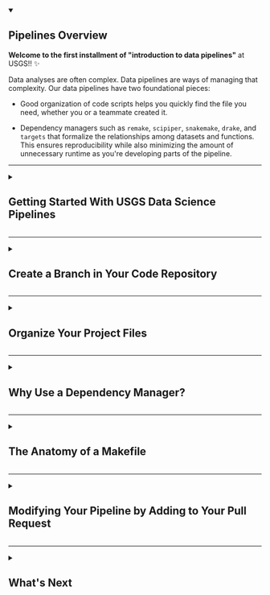 <details open>
<summary><h2>Pipelines Overview</h2></summary>

**Welcome to the first installment of "introduction to data pipelines"** at USGS!! :sparkles:

Data analyses are often complex. Data pipelines are ways of managing that complexity. Our data pipelines have two foundational pieces:

* Good organization of code scripts helps you quickly find the file you need, whether you or a teammate created it.

* Dependency managers such as `remake`, `scipiper`, `snakemake`, `drake`, and `targets` that formalize the relationships among datasets and functions. This ensures reproducibility while also minimizing the amount of unnecessary runtime as you're developing parts of the pipeline.

</details>

<hr> 

<details>
<summary><h2>Getting Started With USGS Data Science Pipelines</h2></summary>

<h3>:keyboard: Installing tools</h3>

Before getting started, you'll need some R packages. You will need to install `targets` and its companion package, `tarchetypes`. 

```r
install.packages(c("targets", "tarchetypes"))
```

While you are at it, please install a few other packages that you'll use along the way:

```r
install.packages(c("tidyverse", "sbtools", "whisker", "dataRetrieval"))
```

When all packages are installed, check the version of the `targets` package with `packageVersion("targets")`, and verify that the number you just output is greater than or equal to `0.3.1`. 

If not, try re-installing:

```r
install.packages(c("targets", "tarchetypes"))
library(targets)
```

If you can't get it to work, try contacting your designated course instructor!

</details>

<hr>

<details>
<summary><h2>Create a Branch in Your Code Repository</h2></summary>

You'll be revising files in this repository shortly. To follow our team's standard git workflow, you should first clone this training repository to your local machine so that you can make file changes and commits there. 

Open a git bash shell (Windows) or a terminal window (Mac) and change (`cd`) into the directory you work in for projects in R (for me, this is `~/Documents/R`). There, clone the repository and set your working directory to the new project folder that was created:
```
cd ,your preferred working directory for projects>
git clone git@github.com:<username>/ds-pipelines-targets-1-course.git
cd ds-pipelines-targets-1-course
```

Now you should create a local branch called "structure" and push that branch up to the "remote" location (which is the github host of your repository). We're naming this branch "structure" to represent concepts in this section of the lab. In the future you'll probably choose branch names according to the type of work they contain - for example, "pull-oxygen-data" or "fix-issue-17".

```
git checkout -b structure
git push -u origin structure
```

By using `checkout`, you have switched your local branch from "main" to "structure", and any changes you make from here on out to _tracked_ files will not show up on the main branch. To take a look back at "main", you can always use `git checkout main` and return to "structure" with `git checkout structure`. We needed the `-b` flag initially because we wanted to combine two operations - creating a new branch (`-b`) and switching to that new branch (`checkout`). A successful push of the branch will result in a message that looks like this: `Branch 'structure' set up to track 'origin/structure'`.

While you are at it, this is a good time to invite a few collaborators to your repository, which will make it easier to assign them as reviewers in the future. In the :gear: Settings widget at the top of your forked repo, select "Manage access". Go ahead and invite your course labmate(s). It should look something like this: 
![add some friends](https://user-images.githubusercontent.com/2349007/81471981-c0094900-91ba-11ea-93b0-0ffd31ec4ea9.png)

You can move on from this step when you've successfully pushed your branch to remote and added some collaborators.

</details>

<hr>

<details>
<summary><h2>Organize Your Project Files</h2></summary>

You should organize your code into functions, targets, and conceptual "phases" of work. 

Often we create temporary code or are sent scripts that look like `my_work_R/my_happy_script.R` in this repository. Take a minute to look through that file now. 

This code has some major issues, including that it uses a directory that is specific to a user, it plots to a non-project file location, and the structure of the code makes it hard to figure out what is happening. This simple example is a starting point for understanding the investments we make to move towards code that is more reproducible, more shareable, and understandable. Additionally, we want to structure our code and our projects in a way where we can build on top of them as the projects progress. 

<hr> 

We're going to combine several tasks into this assignment. You'll be asked to make some modifications to your training repository and also to create a [pull request](https://docs.github.com/en/pull-requests/collaborating-with-pull-requests/proposing-changes-to-your-work-with-pull-requests/about-pull-requests) that captures these changes. 

### Background on phases 

We use team conventions for how our pipelines are organized, which make it easier to hop in and out of collaborative projects and to rapidly understand what is going on where. 

We refer to major elements of a pipeline as "phases", and name phases according to their purpose, such as `1_fetch` or `2_process`. These phases are used to separate files and data based on the _intent_ of the code we are writing, and make it tractable to figure out where you'd need to edit code if you were coming in fresh to the project.

For medium to large pipelines projects, you'll see these workflow phases explicitly named by a number often followed by a verb (separated by an underscore). We use these phases to create different folders :file_folder: for data and code, and also to specify how we orchestrate the running of code (more on that later).

So, if we have a `1_fetch` phase, code in the fetch folder :file_folder: would be used to do things like get data from web services, google drive, an FTP, or to scrape a website. `2_process` (or `2_munge`) might contain code that transforms the "fetched" data into more usable formats. 

We recommend having `src` and `out` folders within each phase folder that contain code _for_ this phase (`src`) and data (or other files) produced _by_ this phase (`out`). When seeing some of our existing pipelines in action, you will also see other folders :file_folder: named `in`, `log`, and `tmp` to represent manually added files, logged/diagnostic output, and temporary data files, respectively.


### :keyboard: Activity: Restructure your code repository to follow our team's conventions for folders and files

Create a two phase directory structure for "fetch" and "process" concepts, and include `src` and `out` folders. Move the example script (`my_happy_script.R`) from the `my_work_R` folder into one of the `src` folders (at this time, it doesn't matter which one you choose) and delete any existing folders that aren't part of the intended structure.

When you are done, open a `pull request` with the changes.

<hr> 

Great, your PR is open! Let's do some more work before merging it. Now that your files are organized into phases, next you will add a commit to your pull request that makes changes to the code itself.

### Background on functions 

In addition to phases, it is important to decompose high-level concepts (or existing scripts) into thoughtful functions and _targets_ that form the building blocks of data processing pipelines. In addition to being the name of the pipeline package, a target is a noun we use to describe a tangible output of function, often a file or an R object, that we can use as an end-product (like a summary map), or as an input into another function. 

We strive to create _functions_ that declare their clear purpose (combining good function naming with thoughtful arguments/inputs is helpful for this) and are designed for re-use when appropriate. When writing pipelines functions, look for areas of re-usable operations or places where simple dividing lines can be drawn between different parts of data access, processing, modeling/analysis, and visualization. We use the high-level "phases" to divide the *major* concepts, but the way we scope functions is an additional subdivide. It is a best practice to have a function do a single thing, so instead of creating two plots and a table, it might be better to use one function to generate a table, which is then used as input to another function to create a plot. There are exceptions to this pattern (a 1:1 function-to-target pairing) that we'll get into later. 


### :keyboard: Activity: Modify existing code to create functions that generate plot, table, and log file outputs

We started you off with an example script in the `my_work_R` folder, which hopefully lives in either `1_fetch/src` or `2_process/src` by now. This script loads data and generates one plot, two comma-delimited tables, and a diagnostic log file. This script isn’t great and includes some bad practices that need to be cleaned up. But it should run for you without any changes as long as you are able to install the R packages used by the script.

We’re asking that you split this single script into several functions that can be used to build the same four things. When you are happy with your changes, delete the original script and commit your new script(s) into git source control. Use your same folder structure that was created for your open PR, but feel free to add a "3_visualize" phase. Note that you should only commit the code required to run your scripts. Generally, any data or files that can be reproduced by the code should not be committed to GitHub. For this reason, add anything that ends up in `*/out/*` folders to your `.gitignore` file (read more about `.gitignore` files [here](https://www.atlassian.com/git/tutorials/saving-changes/gitignore)) so that you do not accidentally commit them to GitHub.

Since you are turning the script into functions, let others know via a comment made to the pull request conversation that specifies how to run your code. For example:
```r
data <- fetch_data()
plot_results(data)
```

Push your commit(s) to the open pull request and assign your course contact for review. 

</details>

<hr>

<details>
<summary><h2>Why Use a Dependency Manager?</h2></summary>

We're asking everyone to invest in the concepts of _reproducibility_ and _efficiency of reproducibility_, both of which are enabled via dependency management systems such as `remake`, `scipiper`, `drake`, and `targets`.

### Background on reproducibility
We hope that the case for _reproducibility_ is clear - we work for a science agency, and science that can't be reproduced does little to advance knowledge or trust. 

But, the investment in _efficiency of reproducibility_ is harder to boil down into a zingy one-liner. Many of us have embraced this need because we have been bitten by issues in our real-world collaborations, and found that data science practices and a reproducibility culture offer great solutions. Karl Broman is an advocate for reproducibility in science and is faculty at UW Madison. He has given many talks on the subject and we're going to ask you to watch part of one of them so you can be exposed to some of Karl's science challenges and solutions. Karl will be talking about [GNU make](https://www.gnu.org/software/make/), which is the inspiration for almost every modern dependency tool that we can think of. Click on the image to kick off the video.

[![reproducible workflows with make](https://user-images.githubusercontent.com/2349007/81425070-81bd4c80-911c-11ea-87ea-f044df9c1c4d.png)](https://www.youtube.com/watch?v=u-ZgiYjJ4lA "Karl Broman, reproducible workflows with make")


### :computer: Activity: Watch the above video on make and reproducible workflows up until the 11 minute mark (you are welcome to watch more)

Let your course contact know what you thought was interesting about these pipeline concepts in a few sentences. 

:sparkles: Great! :sparkles:

You could consider [GNU make](https://www.gnu.org/software/make/) to be a great grandparent of the packages we referred to early in this lesson (`remake`, `scipiper`, `drake`, and `targets`). Will Landau, the lead developer of `targets`, has added a lot of useful features to dependency management systems in R, and has a great way of summarizing why we put energy into using these tools: **"Skip the work you don't need"**

We'd like you to next check out a short part of Will's video on `targets`

[![reproducible workflows with R targets](https://user-images.githubusercontent.com/2349007/81425244-cea12300-911c-11ea-8555-0c5a61fbee21.png)](https://www.youtube.com/watch?v=Gqn7Xn4d5NI "Will Landau, Reproducible computation at scale in R with targets, NYC Data Hackers virtual meetup")


### :tv: Activity: watch video on targets from at least 7:20 to 11:05 (you are welcome to watch the full talk if you'd like)

Let your course labmate know what contrasts you identified between solutions in `make` and what is offered in R-specific tools, like `targets`. 

</details>

<hr>

<details>
<summary><h2>The Anatomy of a Makefile</h2></summary>

Our `targets` pipelines in R use a `makefile` file to orchestrate the connections among files, functions, and phases. In this issue, we're going to develop a basic understanding of how these files work, starting with the anatomy of the `_targets.R` file.

### Setting up a `targets` pipeline

In addition to phases (which we covered earlier), it is important to decompose high-level concepts (or existing scripts) into thoughtful functions and "targets" that form the building blocks of data processing pipelines. A target is a noun we use to describe a tangible output of a function, which is often a file or an R object. Targets can be used as an end-product (like a summary map) or as input _into_ another function to create _another_ target. 

To set up a `targets` pipeline, you will need to create the base makefile named `_targets.R` that will declare and orchestrate the rest of the pipeline connections.

---
A simple version of `_targets.R` might look something like this:

```r
library(targets)
source("code.R")
tar_option_set(packages = c("tidyverse", "sbtools", "whisker"))

list(
  tar_target(
    model_RMSEs_csv,
    download_data(out_filepath = "model_RMSEs.csv"),
    format = "file"
  ), 
  tar_target(
    eval_data,
    process_data(in_filepath = model_RMSEs_csv),
  ),
  tar_target(
    figure_1_png,
    make_plot(out_filepath = "figure_1.png", data = eval_data), 
    format = "file"
  )
)
```

This file defines the relationships between different "targets" (see how the target `model_RMSEs_csv` is an input to the command that creates the target `eval_data`?), tells us where to find any functions that are used to build targets (see the `source` call that points you to `code.R`), and declares the package dependencies needed to build the different targets (see the `target_option_set()` command that passes in a vector of packages). 

We'll briefly explain some of the functions and conventions used here. For more extensive explanations, visit the [`targets` documentation](https://books.ropensci.org/targets/walkthrough.html). 

  - As you would with normal R scripts, put any `source` commands for loading R files and `library` commands for loading packages at the top of the file. The packages loaded here should be only those needed to build the targets _plan_; packages needed to build specific _targets_ can be loaded later.
  - Declare each target by using the function `tar_target()` and passing in a target name (`name` arg) and the expression to run to build the target (`command` arg).
  - There are two types of targets - objects and files. If your target is a file, you need to add `format = "file"` to your `tar_target()` call and the command needs to return the filename of the new file.
  - Setup the full pipeline by combining all targets into a single `list` object.
  - There are 2 ways to define packages used to build targets: 1) declare using the `packages` argument in `tar_option_set()` in your makefile to specify packages used by all targets or 2) use the `packages` argument in individual `tar_target()` functions for packages that are specific to those targets.
  - `model_RMSEs_csv` shows up two times - why? `model_RMSEs_csv` is the name of a target that creates the file `model_RMSEs.csv` when the command `download_data()` is run. When passed in as input to other functions (unquoted), it represents the filename of the file that was created when it was built. So when `model_RMSEs_csv` shows up as an _argument_ to another function, `process_data()`, it is really passing in the filename. The `process_data()` function then reads the files and changes the data (or "processes" it) in some way. 
  
---

We're going to start with this simple example, and modify it to match our pipeline structure. This will start by creating a new branch, creating a new file, adding that file to git tracking, and opening a new pull request that includes the file:

### :keyboard: Activity: get your code plugged into a makefile

First things first: We're going to want a new branch. You can delete your previous one, since that pull request was merged. 
```
git checkout main
git pull
git branch -d structure
git checkout -b makefile
git push -u origin makefile 
```
---
Next, create the file with the contents we've given you by entering the following from your repo directory in terminal/command line:
```
cat > _targets.R
library(targets)
source("code.R")
tar_option_set(packages = c("tidyverse", "sbtools", "whisker"))

list(
  # Get the data from ScienceBase
  tar_target(
    model_RMSEs_csv,
    download_data(out_filepath = "model_RMSEs.csv"),
    format = "file"
  ), 
  # Prepare the data for plotting
  tar_target(
    eval_data,
    process_data(in_filepath = model_RMSEs_csv),
  ),
  # Create a plot
  tar_target(
    figure_1_png,
    make_plot(out_filepath = "figure_1.png", data = eval_data), 
    format = "file"
  ),
  # Save the processed data
  tar_target(
    model_summary_results_csv,
    write_csv(eval_data, file = "model_summary_results.csv"), 
    format = "file"
  ),
  # Save the model diagnostics
  tar_target(
    model_diagnostic_text_txt,
    generate_model_diagnostics(out_filepath = "model_diagnostic_text.txt", data = eval_data), 
    format = "file"
  )
)
```    

then use `Ctrl+D` to exit the file creation mode and return to the prompt. 

Finally, create a `pull request` that includes this new file (the file should be called `_targets.R`). In the following section, we'll provide some helpful suggestions to improve your pipeline.

</details>

<hr>

<details>
<summary><h2>Modifying Your Pipeline by Adding to Your Pull Request</h2></summary>

* Great work, but it would be great to download the `model_RMSEs.csv` to `1_fetch/out/model_RMSEs.csv` instead. Can you make a change to make sure that happens when you build this target?
* Like with the downloaded data, let's move this plot output file into the appropriate phase folder (so, something like `3_visualize/out/figure_1.png`). You can also rename the figure if you'd like to use something more descriptive. 

<hr> 

So, what does this do for you? Well, if you had this `_targets.R` file in your current working directory (which you do), and you had defined the `download_data()`, `process_data()`, `plot_data()`, and `generate_diagnostics()` functions in `code.R` (which you haven't), it would look like this when you ran `tar_make()` from the `targets` package:

![targets run image](https://user-images.githubusercontent.com/13220910/128781588-64911332-6464-4cb3-b77d-eaa7063d6bc1.png)

---

Now - adding on to this PR by pushing up additional commits - add and modify code, folders, and this makefile so you can build _your_ `3_visualize/out/figure_1.png` with `targets::tar_make()` (BTW, if you haven't run into this syntax, {package_name}::{function_name} allows you to run a function without `library({package_name})`). Build on your existing folders, functions, and code from the previous sections by continuing with the phases `1_fetch`, `2_process`, and `3_visualize`. Comment in the pull request with a screenshot of the build message, like we have in the message above :point_up:. Assign your course contact to review your PR, and they may ask for a few changes before merging. 

There is a file in your repo called `.gitignore`. Add a line with `_targets` so that git doesn't track the contents of the `targets` directory. In addition, make sure that the contents of `1_fetch/out/*` will be ignored by git because you don't want to store changes to your downloaded .csv files (you may have already added a more generic `*/out/*` to your `.gitignore` that handles all `out/` folders in this repo). 

</details>

<hr>

<details>
<summary><h2>What's Next</h2></summary>

You are doing a great job! :star2: :collision: :tropical_fish:

But you may be asking why we asked you to go through all of the hard work of connecting functions, files, and targets together using a makefile. We don't blame you for wondering...

---

The real power of depedency management is when something changes - that's the EUREKA! moment, but we haven't put you in a situation where it would show up. That will come further down the road on later training activities and also in the project work you will be exposed to. 

In the meantime, here are a few nice tricks given you have a functional pipeline. 

- [ ] run `tar_make()` again. What happens? Hopefully not much. I see this: 

![make all is fresh](https://user-images.githubusercontent.com/13220910/113453089-eb94b380-93ca-11eb-92b6-25032835c028.png)

Which means everything is up to date so all targets are :OK:

- [ ] now try making a change to one of your functions in your code. What happens after running `tar_make()` then? 

- [ ] access the `eval_data` target by using `tar_load(eval_data)`. (You may or may not have an R-object target named `eval_data` in your own repo at this point, so go ahead and try it with some target that you do have.) In this example, we have passed in the unquoted target name `eval_data` to `tar_load()` which creates a data.frame object in our environment called `eval_data` because that's what our example function `process_data()` creates. If you load a file target, like `tar_load(model_RMSEs_csv)`, the resulting object in your environment is a character vector with the path to the target's file.

- [ ] now try making a change to the `template_1` variable in your function that creates the .txt file. What happens after running `tar_make()` then? Which targets get rebuilt and which do not? 

--- 

Lastly, imagine the following comment appeared on your pull request. 

> Oh shoot, I am using your results for **FANCY BIG PROJECT** and I have coded everything to assume your outputs use a character for the experiment number (the `exper_n` column), of the form "01", "02", etc. It looks like you are using numbers. Can you update your code accordingly? 

Would your code be easy to adjust to satisfy this request? Would you need to re-run any steps that aren't associated with this naming choice? Did the use of a dependency management solution allow you to both make the change efficiently (i.e., by avoiding rebuilding any unnecessary parts of the pipeline) and increase your confidence in delivering the results?

---

### You have completed introductions to pipelines I. Great work!

</details>
